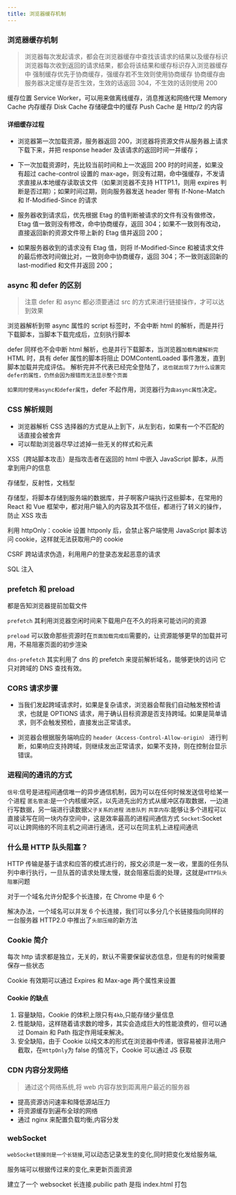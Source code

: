 ```yaml
---
title: 浏览器缓存机制
---
```


### 浏览器缓存机制

> 浏览器每次发起请求，都会在浏览器缓存中查找该请求的结果以及缓存标识
> 浏览器每次收到返回的请求结果，都会将该结果和缓存标识存入浏览器缓存中
> 强制缓存优先于协商缓存，强缓存若不生效则使用协商缓存
> 协商缓存由服务器决定缓存是否生效，生效的话返回 304，不生效的话则使用 200

缓存位置
Service Worker，可以用来做离线缓存，消息推送和网络代理
Memory Cache 内存缓存
Disk Cache 存储硬盘中的缓存
Push Cache 是 Http/2 的内容

#### 详细缓存过程

- 浏览器第一次加载资源，服务器返回 200，浏览器将资源文件从服务器上请求下载下来，并把 response header 及该请求的返回时间一并缓存；

- 下一次加载资源时，先比较当前时间和上一次返回 200 时的时间差，如果没有超过 cache-control 设置的 max-age，则没有过期，命中强缓存，不发请求直接从本地缓存读取该文件（如果浏览器不支持 HTTP1.1，则用 expires 判断是否过期）；如果时间过期，则向服务器发送 header 带有 If-None-Match 和 If-Modified-Since 的请求

- 服务器收到请求后，优先根据 Etag 的值判断被请求的文件有没有做修改，Etag 值一致则没有修改，命中协商缓存，返回 304；如果不一致则有改动，直接返回新的资源文件带上新的 Etag 值并返回 200；

- 如果服务器收到的请求没有 Etag 值，则将 If-Modified-Since 和被请求文件的最后修改时间做比对，一致则命中协商缓存，返回 304；不一致则返回新的 last-modified 和文件并返回 200；

### async 和 defer 的区别

> 注意 defer 和 async 都必须要通过 src 的方式来进行链接操作，才可以达到效果

浏览器解析到带 async 属性的 script 标签时，不会中断 html 的解析，而是并行下载脚本，当脚本下载完成后，立刻执行脚本

defer 同样也不会中断 html 解析，也是并行下载脚本，当浏览器`加载构建解析完` HTML 时，具有 defer 属性的脚本将阻止 DOMContentLoaded 事件激发，直到脚本加载并完成评估。
解析完并不代表已经完全登陆了，`这也就出现了为什么设置完defer的属性，仍然会因为报错而无法显示整个页面`

`如果同时使用async和defer属性`，defer 不起作用，浏览器行为`由async属性`决定。

### CSS 解析规则

- 浏览器解析 CSS 选择器的方式是从上到下，从左到右，如果有一个不匹配的话直接会被舍弃
- 可以帮助浏览器尽早过滤掉一些无关的样式和元素

XSS（跨站脚本攻击）是指攻击者在返回的 html 中嵌入 JavaScript 脚本，从而拿到用户的信息

存储型，反射性，文档型

存储型，将脚本存储到服务端的数据库，并子啊客户端执行这些脚本，在常用的 React 和 Vue 框架中，都对用户输入的内容及其不信任，都进行了转义的操作，防止 XSS 攻击

利用 httpOnly：cookie 设置 httponly 后，会禁止客户端使用 JavaScript 脚本访问 cookie，这样就无法获取用户的 cookie

CSRF 跨站请求伪造，利用用户的登录态发起恶意的请求

SQL 注入

### prefetch 和 preload

都是告知浏览器提前加载文件

`prefetch` 其利用浏览器空闲时间来下载用户在不久的将来可能访问的资源

`preload` 可以致命那些资源时在`页面加载完成后`需要的，让资源能够更早的加载并可用，不易阻塞页面的初步渲染

`dns-prefetch` 其实利用了 dns 的 prefetch 来提前解析域名，能够更快的访问 它只对跨域的 DNS 查找有效。

### CORS 请求步骤

- 当我们发起跨域请求时，如果是复杂请求，浏览器会帮我们自动触发预检请求，也就是 OPTIONS 请求，用于确认目标资源是否支持跨域。如果是简单请求，则不会触发预检，直接发出正常请求。

- 浏览器会根据服务端响应的 `header（Access-Control-Allow-origin）` 进行判断，如果响应支持跨域，则继续发出正常请求，如果不支持，则在控制台显示错误。

### 进程间的通讯的方式

`信号`:信号是进程间通信唯一的异步通信机制，因为可以在任何时候发送信号给某一个进程
`匿名管道`:是一个内核缓冲区，以先进先出的方式从缓冲区存取数据，一边进行写数据，另一端进行读数据`父子关系的进程`
`消息队列`
`共享内存`:能够让多个进程可以直接读写在同一块内存空间中，这是效率最高的进程间通信方式
`Socket`:Socket 可以让跨网络的不同主机之间进行通讯，还可以在同主机上进程间通讯

### 什么是 HTTP 队头阻塞？

HTTP 传输是基于请求和应答的模式进行的，报文必须是一发一收，里面的任务队列中串行执行，一旦队首的请求处理太慢，就会阻塞后面的处理，这就是`HTTP队头阻塞`问题

对于一个域名允许分配多个长连接，在 Chrome 中是 6 个

解决办法，一个域名可以并发 6 个长连接，我们可以多分几个长链接指向同样的一台服务器
HTTP2.0 中推出了`头部压缩`的新方法

### Cookie 简介

每次 http 请求都是独立，无关的，默认不需要保留状态信息，但是有的时候需要保存一些状态

Cookie 有效期可以通过 Expires 和 Max-age 两个属性来设置

#### Cookie 的缺点

1. 容量缺陷，Cookie 的体积上限只有`4kb`,只能存储少量信息
2. 性能缺陷，这样随着请求数的增多，其实会造成巨大的性能浪费的，但可以通过 Domain 和 Path 指定作用域来解决。
3. 安全缺陷，由于 Cookie 以纯文本的形式在浏览器中传递，很容易被非法用户截取，在`HttpOnly`为 false 的情况下，Cookie 可以通过 JS 获取

### CDN 内容分发网络

> 通过这个网络系统,将 web 内容存放到距离用户最近的服务器

- 提高资源访问速率和降低源站压力
- 将资源缓存到遍布全球的网络
- 通过 nginx 来配置负载均衡,内容分发

### webSocket

`webSocket链接则是一个长链接`,可以动态记录发生的变化,同时把变化发给服务端,

服务端可以根据传过来的变化,来更新页面资源

建立了一个 websocket 长连接.pubilic path 是指 index.html 打包
